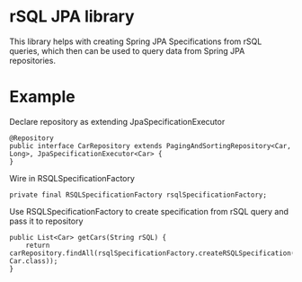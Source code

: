 # rSQL JPA library

This library helps with creating Spring JPA Specifications from rSQL queries, which then can be used to query
data from Spring JPA repositories.

# Example

Declare repository as extending JpaSpecificationExecutor

    @Repository
    public interface CarRepository extends PagingAndSortingRepository<Car, Long>, JpaSpecificationExecutor<Car> {
    }

Wire in RSQLSpecificationFactory
    
    private final RSQLSpecificationFactory rsqlSpecificationFactory;

Use RSQLSpecificationFactory to create specification from rSQL query and pass it to repository

    public List<Car> getCars(String rSQL) {
        return carRepository.findAll(rsqlSpecificationFactory.createRSQLSpecification(rSQL, Car.class));
    }

